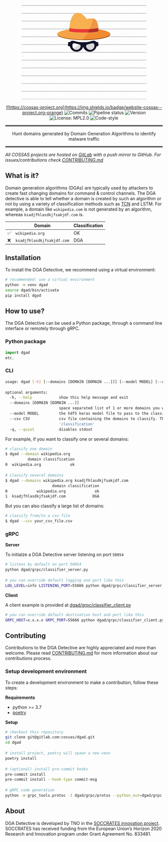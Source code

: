 <div align="center">
<a href="https://gitlab.com/cossas/dgad/-/tree/master"><img src="dgad_logo.gif" height="300px"/>


![https://cossas-project.org](https://img.shields.io/badge/website-cossas--project.org-orange)
![Commits](https://gitlab.com/cossas/dgad/-/jobs/artifacts/README/raw/commits.svg?job=create_badge_svg)
![Pipeline status](https://gitlab.com/cossas/dgad/badges/master/pipeline.svg)
![Version](https://gitlab.com/cossas/dgad/-/jobs/artifacts/README/raw/version.svg?job=create_badge_svg)
![License: MPL2.0](https://gitlab.com/cossas/dgad/-/jobs/artifacts/README/raw/license.svg?job=create_badge_svg)
![Code-style](https://gitlab.com/cossas/dgad/-/jobs/artifacts/README/raw/code-style.svg?job=create_badge_svg)
</div></a>

<hr style="border:2px solid gray"> </hr>
<div align="center">
Hunt domains generated by Domain Generation Algorithms to identify malware traffic
</div>
<hr style="border:2px solid gray"> </hr>

_All COSSAS projects are hosted on [GitLab](https://gitlab.com/cossas/dgad/) with a push mirror to GitHub. For issues/contributions check [CONTRIBUTING.md](CONTRIBUTING.md)_ 

## What is it?
Domain generation algorithms (DGAs) are typically used by attackers to create fast changing domains for command & control channels.
The DGA detective is able to tell whether a domain is created by such an algorithm or not by using a variety of classification methods such as [TCN](https://github.com/philipperemy/keras-tcn) and LSTM. For example, a domain like `wikipedia.com` is not generated by an algorithm, whereas `ksadjfhlasdkjfsakjdf.com` is.

|  | Domain | Classification|
| ------ | ------ | --- |
|✅ | `wikipedia.org` | OK |
|❌ | `ksadjfhlasdkjfsakjdf.com` | DGA |

## Installation
To install the DGA Detective, we recommend using a virtual environment:

```bash
# recommended: use a virtual environment
python -m venv dgad
source dgad/bin/activate
pip install dgad
```

## How to use?
The DGA Detective can be used a Python package, through a command line interface or remotely through gRPC.

### Python package

```python
import dgad
etc.
```

### CLI
```bash
usage: dgad [-h] [--domains [DOMAIN [DOMAIN ...]]] [--model MODEL] [--csv CSV] [-q]

optional arguments:
  -h, --help            show this help message and exit
  --domains [DOMAIN [DOMAIN ...]]
                        space separated list of 1 or more domains you want DGA detective to classify
  --model MODEL         the hdf5 keras model file to pass to the classifier
  --csv CSV             csv file containing the domains to classify. This file must have a column 'domain'. The classification will be stored in the same file under a column
                        'classification'
  -q, --quiet           disables stdout
  ```

For example, if you want to classify one or several domains:
```bash
# classify one domain
$ dgad --domain wikipedia.org
          domain classification
0  wikipedia.org             ok

# classify several domains
$ dgad --domains wikipedia.org ksadjfhlasdkjfsakjdf.com
                     domain classification
0             wikipedia.org             ok
1  ksadjfhlasdkjfsakjdf.com            DGA
```

But you can also classify a large list of domains:

```bash
# classify from/to a csv file
$ dgad --csv your_csv_file.csv
```

### gRPC

**Server**

To initialze a DGA Detective server listening on port `50054`
```bash
# listens by default on port 50054
python dgad/grpc/classifier_server.py

# you can override default logging and port like this
LOG_LEVEL=info LISTENING_PORT=55666 python dgad/grpc/classifier_server.py
```

**Client**

A client example is provided at [dgad/grpc/classifier_client.py](dgad/grpc/classifier_client.py)

```bash
# you can override default destination host and port like this
GRPC_HOST=x.x.x.x GRPC_PORT=55666 python dgad/grpc/classifier_client.py
```

## Contributing

Contributions to the DGA Detective are highly appreciated and more than welcome. Please read [CONTRIBUTING.md](CONTRIBUTING.md) for more information about our contributions process. 

### Setup development environment
To create a development environment to make a contribution, follow these steps:

**Requirements**
* python >= 3.7
* [poetry](https://python-poetry.org)

**Setup**
```bash
# checkout this repository
git clone git@gitlab.com:cossas/dgad.git
cd dgad

# install project, poetry will spawn a new venv
poetry install

# (optional) install pre-commit hooks
pre-commit install
pre-commit install --hook-type commit-msg

# gRPC code generation
python -m grpc_tools.protoc -I dgad/grpc/protos --python_out=dgad/grpc --grpc_python_out=dgad/grpc dgad/grpc/protos/classification.proto
```

## About

DGA Detective is developed by TNO in the [SOCCRATES innovation project](https://soccrates.eu). SOCCRATES has received funding from the European Union’s Horizon 2020 Research and Innovation program under Grant Agreement No. 833481.

